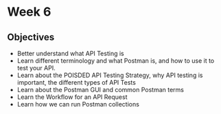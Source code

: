 # Week 6
## Objectives
- Better understand what API Testing is
- Learn different terminology and what Postman is, and how to use it to test your API.
- Learn about the POISDED API Testing Strategy, why API testing is important, the different types of API Tests
- Learn about the Postman GUI and common Postman terms
- Learn the Workflow for an API Request
- Learn how we can run Postman collections
